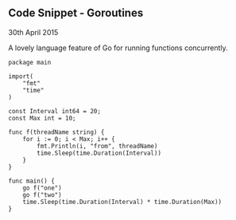 ## Code Snippet - Goroutines

<time datetime="2015-05-30">30th April 2015</time>

A lovely language feature of Go for running functions concurrently.

```
package main

import(
    "fmt"
    "time"
)

const Interval int64 = 20;
const Max int = 10;

func f(threadName string) {
    for i := 0; i < Max; i++ {
        fmt.Println(i, "from", threadName)
        time.Sleep(time.Duration(Interval))
    }
}

func main() {
    go f("one")
    go f("two")
    time.Sleep(time.Duration(Interval) * time.Duration(Max))
}
```